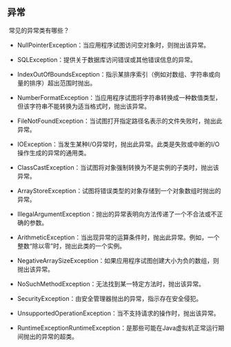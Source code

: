 ## 异常

 常见的异常类有哪些？



- NullPointerException：当应用程序试图访问空对象时，则抛出该异常。

- SQLException：提供关于数据库访问错误或其他错误信息的异常。

- IndexOutOfBoundsException：指示某排序索引（例如对数组、字符串或向量的排序）超出范围时抛出。 

- NumberFormatException：当应用程序试图将字符串转换成一种数值类型，但该字符串不能转换为适当格式时，抛出该异常。

- FileNotFoundException：当试图打开指定路径名表示的文件失败时，抛出此异常。

- IOException：当发生某种I/O异常时，抛出此异常。此类是失败或中断的I/O操作生成的异常的通用类。

- ClassCastException：当试图将对象强制转换为不是实例的子类时，抛出该异常。

- ArrayStoreException：试图将错误类型的对象存储到一个对象数组时抛出的异常。

- IllegalArgumentException：抛出的异常表明向方法传递了一个不合法或不正确的参数。

- ArithmeticException：当出现异常的运算条件时，抛出此异常。例如，一个整数“除以零”时，抛出此类的一个实例。 

- NegativeArraySizeException：如果应用程序试图创建大小为负的数组，则抛出该异常。

- NoSuchMethodException：无法找到某一特定方法时，抛出该异常。

- SecurityException：由安全管理器抛出的异常，指示存在安全侵犯。

- UnsupportedOperationException：当不支持请求的操作时，抛出该异常。

- RuntimeExceptionRuntimeException：是那些可能在Java虚拟机正常运行期间抛出的异常的超类。